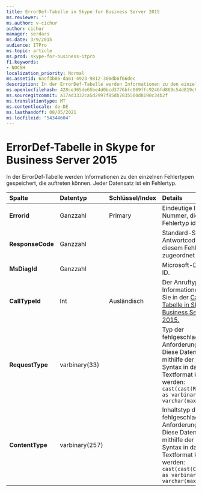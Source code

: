 ```yaml
---
title: ErrorDef-Tabelle in Skype for Business Server 2015
ms.reviewer: ''
ms.author: v-cichur
author: cichur
manager: serdars
ms.date: 3/9/2015
audience: ITPro
ms.topic: article
ms.prod: skype-for-business-itpro
f1.keywords:
- NOCSH
localization_priority: Normal
ms.assetid: 6acf3b86-da61-4923-9812-300db6f66dec
description: In der ErrorDef-Tabelle werden Informationen zu den einzelnen Fehlertypen gespeichert, die auftreten können. Jeder Datensatz ist ein Fehlertyp.
ms.openlocfilehash: 428ce365de65be4d0bcd3776bfc069ffc9246fd869c54d819c6468f926c64351
ms.sourcegitcommit: a17ad3332ca5d2997f85db7835500d8190c34b2f
ms.translationtype: MT
ms.contentlocale: de-DE
ms.lasthandoff: 08/05/2021
ms.locfileid: "54344604"
---
```

# <a name="errordef-table-in-skype-for-business-server-2015"></a>ErrorDef-Tabelle in Skype for Business Server 2015
 
In der ErrorDef-Tabelle werden Informationen zu den einzelnen Fehlertypen gespeichert, die auftreten können. Jeder Datensatz ist ein Fehlertyp.
  
|**Spalte**|**Datentyp**|**Schlüssel/Index**|**Details**|
|:-----|:-----|:-----|:-----|
|**Errorid** <br/> |Ganzzahl  <br/> |Primary  <br/> |Eindeutige ID-Nummer, die diesen Fehlertyp identifiziert.  <br/> |
|**ResponseCode** <br/> |Ganzzahl  <br/> | <br/> |Standard-SIP-Antwortcode, der diesem Fehler zugeordnet ist.  <br/> |
|**MsDiagId** <br/> |Ganzzahl  <br/> | <br/> |Microsoft-Diagnose-ID.  <br/> |
|**CallTypeId** <br/> |Int  <br/> |Ausländisch  <br/> |Der Anruftyp. Weitere Informationen finden Sie in der [CallType-Tabelle in Skype for Business Server 2015.](calltype.md) <br/> |
|**RequestType** <br/> |varbinary(33)  <br/> | <br/> |Typ der fehlgeschlagenen Anforderung.  <br/> Diese Daten können mithilfe der folgenden Syntax in das Textformat konvertiert werden:  <br/>  `cast(cast(RequestType as varbinary(max)) as varchar(max))` <br/> |
|**ContentType** <br/> |varbinary(257)  <br/> | <br/> |Inhaltstyp der fehlgeschlagenen Anforderung.  <br/> Diese Daten können mithilfe der folgenden Syntax in das Textformat konvertiert werden:  <br/>  `cast(cast(ContentType as varbinary(max)) as varchar(max))` <br/> |
   


